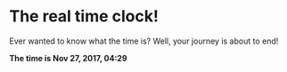 # The real time clock!

Ever wanted to know what the time is? Well, your journey is about to end!

**The time is Nov 27, 2017, 04:29**